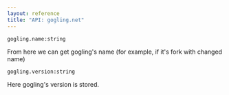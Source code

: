 ```yaml
---
layout: reference
title: "API: gogling.net"
---
```


```
gogling.name:string
```
From here we can get gogling's name (for example, if it's fork with changed name)

```
gogling.version:string
```
Here gogling's version is stored.
